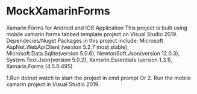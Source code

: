 # MockXamarinForms
Xamarin Forms for Android and IOS Application 
This project is built using mobile xamarin forms tabbed template project on Visual Studio 2019. 
Dependecies/Nuget Packages in this project include: Microsoft AspNet.WebApiClient (version 5.2.7 most stable), Microsoft.Data.Sqlite(version 5.0.6), NewtonSoft.Json(version 12.0.3), System.Text.Json(version 5.0.2), Xamarin.Essentials (version 1.3.1), Xamarin.Forms (4.5.0.495)
 
1.Run dotnet watch to start the project in cmd prompt
Or 
2. Run the mobile xamarin project in Visual Studio 2019.
